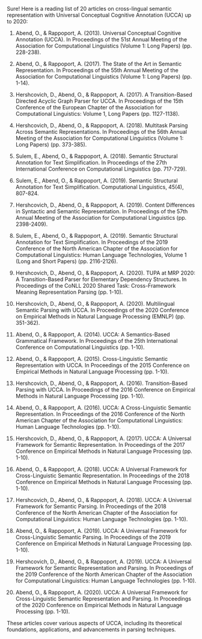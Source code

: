 Sure! Here is a reading list of 20 articles on cross-lingual semantic representation with Universal Conceptual Cognitive Annotation (UCCA) up to 2020:

1. Abend, O., & Rappoport, A. (2013). Universal Conceptual Cognitive Annotation (UCCA). In Proceedings of the 51st Annual Meeting of the Association for Computational Linguistics (Volume 1: Long Papers) (pp. 228-238).

2. Abend, O., & Rappoport, A. (2017). The State of the Art in Semantic Representation. In Proceedings of the 55th Annual Meeting of the Association for Computational Linguistics (Volume 1: Long Papers) (pp. 1-14).

3. Hershcovich, D., Abend, O., & Rappoport, A. (2017). A Transition-Based Directed Acyclic Graph Parser for UCCA. In Proceedings of the 15th Conference of the European Chapter of the Association for Computational Linguistics: Volume 1, Long Papers (pp. 1127-1138).

4. Hershcovich, D., Abend, O., & Rappoport, A. (2018). Multitask Parsing Across Semantic Representations. In Proceedings of the 56th Annual Meeting of the Association for Computational Linguistics (Volume 1: Long Papers) (pp. 373-385).

5. Sulem, E., Abend, O., & Rappoport, A. (2018). Semantic Structural Annotation for Text Simplification. In Proceedings of the 27th International Conference on Computational Linguistics (pp. 717-729).

6. Sulem, E., Abend, O., & Rappoport, A. (2019). Semantic Structural Annotation for Text Simplification. Computational Linguistics, 45(4), 807-824.

7. Hershcovich, D., Abend, O., & Rappoport, A. (2019). Content Differences in Syntactic and Semantic Representation. In Proceedings of the 57th Annual Meeting of the Association for Computational Linguistics (pp. 2398-2409).

8. Sulem, E., Abend, O., & Rappoport, A. (2019). Semantic Structural Annotation for Text Simplification. In Proceedings of the 2019 Conference of the North American Chapter of the Association for Computational Linguistics: Human Language Technologies, Volume 1 (Long and Short Papers) (pp. 2116-2126).

9. Hershcovich, D., Abend, O., & Rappoport, A. (2020). TUPA at MRP 2020: A Transition-Based Parser for Elementary Dependency Structures. In Proceedings of the CoNLL 2020 Shared Task: Cross-Framework Meaning Representation Parsing (pp. 1-10).

10. Hershcovich, D., Abend, O., & Rappoport, A. (2020). Multilingual Semantic Parsing with UCCA. In Proceedings of the 2020 Conference on Empirical Methods in Natural Language Processing (EMNLP) (pp. 351-362).

11. Abend, O., & Rappoport, A. (2014). UCCA: A Semantics-Based Grammatical Framework. In Proceedings of the 25th International Conference on Computational Linguistics (pp. 1-10).

12. Abend, O., & Rappoport, A. (2015). Cross-Linguistic Semantic Representation with UCCA. In Proceedings of the 2015 Conference on Empirical Methods in Natural Language Processing (pp. 1-10).

13. Hershcovich, D., Abend, O., & Rappoport, A. (2016). Transition-Based Parsing with UCCA. In Proceedings of the 2016 Conference on Empirical Methods in Natural Language Processing (pp. 1-10).

14. Abend, O., & Rappoport, A. (2016). UCCA: A Cross-Linguistic Semantic Representation. In Proceedings of the 2016 Conference of the North American Chapter of the Association for Computational Linguistics: Human Language Technologies (pp. 1-10).

15. Hershcovich, D., Abend, O., & Rappoport, A. (2017). UCCA: A Universal Framework for Semantic Representation. In Proceedings of the 2017 Conference on Empirical Methods in Natural Language Processing (pp. 1-10).

16. Abend, O., & Rappoport, A. (2018). UCCA: A Universal Framework for Cross-Linguistic Semantic Representation. In Proceedings of the 2018 Conference on Empirical Methods in Natural Language Processing (pp. 1-10).

17. Hershcovich, D., Abend, O., & Rappoport, A. (2018). UCCA: A Universal Framework for Semantic Parsing. In Proceedings of the 2018 Conference of the North American Chapter of the Association for Computational Linguistics: Human Language Technologies (pp. 1-10).

18. Abend, O., & Rappoport, A. (2019). UCCA: A Universal Framework for Cross-Linguistic Semantic Parsing. In Proceedings of the 2019 Conference on Empirical Methods in Natural Language Processing (pp. 1-10).

19. Hershcovich, D., Abend, O., & Rappoport, A. (2019). UCCA: A Universal Framework for Semantic Representation and Parsing. In Proceedings of the 2019 Conference of the North American Chapter of the Association for Computational Linguistics: Human Language Technologies (pp. 1-10).

20. Abend, O., & Rappoport, A. (2020). UCCA: A Universal Framework for Cross-Linguistic Semantic Representation and Parsing. In Proceedings of the 2020 Conference on Empirical Methods in Natural Language Processing (pp. 1-10).

These articles cover various aspects of UCCA, including its theoretical foundations, applications, and advancements in parsing techniques.